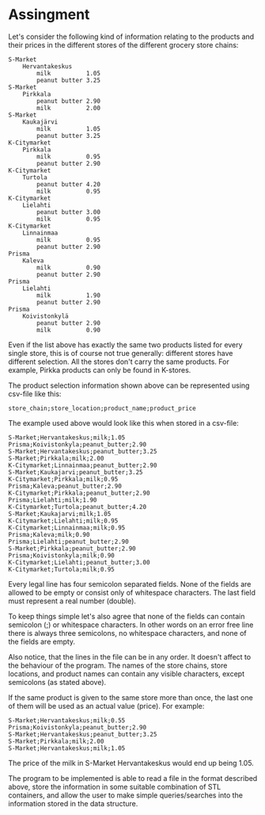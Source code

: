  # Assingment
 
 Let's consider the following kind of information relating to the products and their prices in the different stores of the different grocery store chains:

    S-Market
        Hervantakeskus
            milk          1.05
            peanut butter 3.25
    S-Market
        Pirkkala
            peanut butter 2.90
            milk          2.00
    S-Market
        Kaukajärvi
            milk          1.05
            peanut butter 3.25
    K-Citymarket
        Pirkkala
            milk          0.95
            peanut butter 2.90
    K-Citymarket
        Turtola
            peanut butter 4.20
            milk          0.95
    K-Citymarket
        Lielahti
            peanut butter 3.00
            milk          0.95
    K-Citymarket
        Linnainmaa
            milk          0.95
            peanut butter 2.90
    Prisma
        Kaleva
            milk          0.90
            peanut butter 2.90
    Prisma
        Lielahti
            milk          1.90
            peanut butter 2.90
    Prisma
        Koivistonkylä
            peanut butter 2.90
            milk          0.90
  

Even if the list above has exactly the same two products listed for every single store, this is of course not true generally: different stores have different selection. All the stores don't carry the same products. For example, Pirkka products can only be found in K-stores.

The product selection information shown above can be represented using csv-file like this:

    store_chain;store_location;product_name;product_price
  
The example used above would look like this when stored in a csv-file:

    S-Market;Hervantakeskus;milk;1.05
    Prisma;Koivistonkyla;peanut_butter;2.90
    S-Market;Hervantakeskus;peanut_butter;3.25
    S-Market;Pirkkala;milk;2.00
    K-Citymarket;Linnainmaa;peanut_butter;2.90
    S-Market;Kaukajarvi;peanut_butter;3.25
    K-Citymarket;Pirkkala;milk;0.95
    Prisma;Kaleva;peanut_butter;2.90
    K-Citymarket;Pirkkala;peanut_butter;2.90
    Prisma;Lielahti;milk;1.90
    K-Citymarket;Turtola;peanut_butter;4.20
    S-Market;Kaukajarvi;milk;1.05
    K-Citymarket;Lielahti;milk;0.95
    K-Citymarket;Linnainmaa;milk;0.95
    Prisma;Kaleva;milk;0.90
    Prisma;Lielahti;peanut_butter;2.90
    S-Market;Pirkkala;peanut_butter;2.90
    Prisma;Koivistonkyla;milk;0.90
    K-Citymarket;Lielahti;peanut_butter;3.00
    K-Citymarket;Turtola;milk;0.95
  
Every legal line has four semicolon separated fields. None of the fields are allowed to be empty or consist only of whitespace characters. The last field must represent a real number (double).

To keep things simple let's also agree that none of the fields can contain semicolon (;) or whitespace characters. In other words on an error free line there is always three semicolons, no whitespace characters, and none of the fields are empty.

Also notice, that the lines in the file can be in any order. It doesn't affect to the behaviour of the program.
The names of the store chains, store locations, and product names can contain any visible characters, except semicolons (as stated above).

If the same product is given to the same store more than once, the last one of them will be used as an actual value (price). For example:

    S-Market;Hervantakeskus;milk;0.55
    Prisma;Koivistonkyla;peanut_butter;2.90
    S-Market;Hervantakeskus;peanut_butter;3.25
    S-Market;Pirkkala;milk;2.00
    S-Market;Hervantakeskus;milk;1.05

The price of the milk in S-Market Hervantakeskus would end up being 1.05.

The program to be implemented is able to read a file in the format described above, store the information in some suitable combination of STL containers, and allow the user to make simple queries/searches into the information stored in the data structure. 